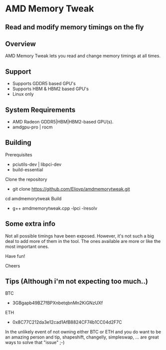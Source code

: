 # AMD Memory Tweak
Read and modify memory timings on the fly
﻿
---
## Overview
AMD Memory Tweak lets you read and change memory timings at all times.

## Support
* Supports GDDR5 based GPU's
* Supports HBM & HBM2 based GPU's
* Linux only

## System Requirements
* AMD Radeon GDDR5|HBM|HBM2-based GPU(s).
* amdgpu-pro | rocm

## Building
Prerequisites
  * pciutils-dev | libpci-dev
  * build-essential
  
Clone the repository
  * git clone https://github.com/Eliovp/amdmemorytweak.git
  
cd amdmemorytweak
Build
  * g++ amdmemorytweak.cpp -lpci -lresolv


## Some extra info
Not all possible timings have been exposed.
However, it's not such a big deal to add more of them in the tool.
The ones available are more or like the most important ones.

Have fun!

Cheers


## Tips (Although i'm not expecting too much..)
BTC
  * 3GBgapb49BZ7fBPXnbetqbnMn2KiGNzUXf
  
ETH
  * 0x8C77C212da3e12cad1AfB8824CF74b1CC04d2F7C
  
In the unlikely event of not owning either BTC or ETH and you do want to be an amazing person and tip,
shapeshift, changelly, simpleswap, ... are great ways to solve that "issue" ;-)
